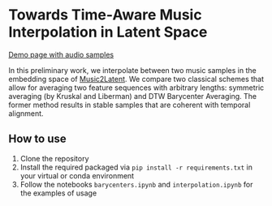 # Towards Time-Aware Music Interpolation in Latent Space

[Demo page with audio samples](https://realfolkcode.github.io/interpolation_demo/index.html)

In this preliminary work, we interpolate between two music samples in the embedding space of [Music2Latent](https://github.com/SonyCSLParis/music2latent). We compare two classical schemes that allow for averaging two feature sequences with arbitrary lengths: symmetric averaging (by Kruskal and Liberman) and DTW Barycenter Averaging. The former method results in stable samples that are coherent with temporal alignment.

## How to use

1. Clone the repository
2. Install the required packaged via `pip install -r requirements.txt` in your virtual or conda environment
3. Follow the notebooks `barycenters.ipynb` and `interpolation.ipynb` for the examples of usage
